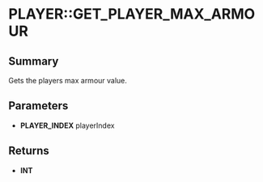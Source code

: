 # PLAYER::GET_PLAYER_MAX_ARMOUR

## Summary
Gets the players max armour value.

## Parameters
* **PLAYER_INDEX** playerIndex

## Returns
* **INT**